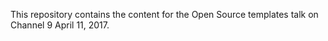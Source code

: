 This repository contains the content for the Open Source templates talk on Channel 9 April 11, 2017.